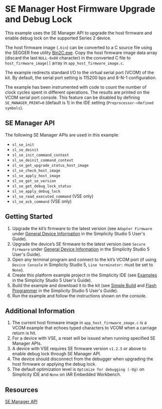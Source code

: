 # SE Manager Host Firmware Upgrade and Debug Lock


This example uses the SE Manager API to upgrade the host firmware and enable debug lock on the supported Series 2 device.


The host firmware image (`.bin`) can be converted to a C source file using the SEGGER free utility [Bin2C.exe](https://www.segger.com/free-utilities/bin2c/). Copy the host firmware image data array (discard the last `NULL-0x00` character) in the converted C file to `host_firmware_image[]` array in `app_host_firmware_image.c`.


The example redirects standard I/O to the virtual serial port (VCOM) of the kit. By default, the serial port setting is 115200 bps and 8-N-1 configuration.


The example has been instrumented with code to count the number of clock cycles spent in different operations. The results are printed on the VCOM serial port console. This feature can be disabled by defining `SE_MANAGER_PRINT=0` (default is 1) in the IDE setting (`Preprocessor->Defined symbols`).


## SE Manager API


The following SE Manager APIs are used in this example:


* `sl_se_init`
* `sl_se_deinit`
* `sl_se_init_command_context`
* `sl_se_deinit_command_context`
* `sl_se_get_upgrade_status_host_image`
* `sl_se_check_host_image`
* `sl_se_apply_host_image`
* `sl_se_get_se_version`
* `sl_se_get_debug_lock_status`
* `sl_se_apply_debug_lock`
* `sl_se_read_executed_command` (VSE only)
* `sl_se_ack_command` (VSE only)


## Getting Started


1. Upgrade the kit’s firmware to the latest version (see `Adapter Firmware` under [General Device Information](https://docs.silabs.com/simplicity-studio-5-users-guide/latest/ss-5-users-guide-about-the-launcher/welcome-and-device-tabs#general-device-information) in the Simplicity Studio 5 User's Guide).
2. Upgrade the device’s SE firmware to the latest version (see `Secure Firmware` under [General Device Information](https://docs.silabs.com/simplicity-studio-5-users-guide/latest/ss-5-users-guide-about-the-launcher/welcome-and-device-tabs#general-device-information) in the Simplicity Studio 5 User's Guide).
3. Open any terminal program and connect to the kit’s VCOM port (if using `Device Console` in Simplicity Studio 5, `Line terminator:` must be set to `None`).
4. Create this platform example project in the Simplicity IDE (see [Examples](https://docs.silabs.com/simplicity-studio-5-users-guide/latest/ss-5-users-guide-getting-started/start-a-project#examples) in the Simplicity Studio 5 User's Guide).
5. Build the example and download it to the kit (see [Simple Build](https://docs.silabs.com/simplicity-studio-5-users-guide/latest/ss-5-users-guide-building-and-flashing/building#simple-build) and [Flash Programmer](https://docs.silabs.com/simplicity-studio-5-users-guide/latest/ss-5-users-guide-building-and-flashing/flashing#flash-programmer) in the Simplicity Studio 5 User's Guide).
6. Run the example and follow the instructions shown on the console.


## Additional Information


1. The current host firmware image in `app_host_firmware_image.c` is a VCOM example that echoes typed characters to VCOM when a carriage return is hit.
2. For a device with VSE, a reset will be issued when running specified SE Manager APIs.
3. A device with VSE requires SE firmware version `v1.2.5` or above to enable debug lock through SE Manager API.
4. The device should disconnect from the debugger when upgrading the host firmware or applying the debug lock.
5. The default optimization level is `Optimize for debugging (-Og)` on Simplicity IDE and `None` on IAR Embedded Workbench.


## Resources


[SE Manager API](https://docs.silabs.com/gecko-platform/latest/service/api/group-sl-se-manager)


